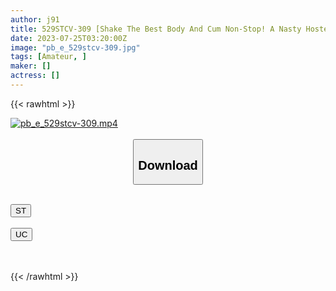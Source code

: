 ```yaml
---
author: j91
title: 529STCV-309 [Shake The Best Body And Cum Non-Stop! A Nasty Hostess Who Loves Ji Po In Haneda] The Strongest Beautiful Body Nympho Beauty In The History Of The Series Appears! Ji ○ Port Is Too Crazy And A Rainy Day Nampa Addition! 5 Ejaculation Of Angry Waves Of Squirting In 3P! ! [Darts Pick-Up In Tokyo ♯ Ren ♯ 24 Years Old ♯ Hostess ♯ 56th Throw]
date: 2023-07-25T03:20:00Z
image: "pb_e_529stcv-309.jpg"
tags: [Amateur, ]
maker: []
actress: []
---
```



{{< rawhtml >}}

<div class="video" data-videoid="wVwvRPq7bZSJdQD">
    <a href="javascript:;">
        <img src="https://my.j91.asia/posts/pb_e_529stcv-309/pb_e_529stcv-309.jpg" width="WIDTH" height="HEIGHT" alt="pb_e_529stcv-309.mp4" loading="lazy">
    </a>
</div>

<script type="text/javascript" src="https://j91.asia/asset/on-demand-st.js"></script>

<br>
  <link rel="stylesheet" href="https://j91.asia/asset/bs5.css">
  
  <center>
  <button class="btn btn-primary" type="button" data-bs-toggle="collapse" data-bs-target=".multi-collapse" aria-expanded="false" aria-controls="multiCollapseExample1 multiCollapseExample2"><h2>Download</h2></button></center>
</p>
<div class="row">
  <div class="col">
    <div class="collapse multi-collapse" id="multiCollapseExample1">
      <div class="card card-body">
	      	      <br>
<div class="buttons">  
<a href="https://streamtape.to/v/wVwvRPq7bZSJdQD"><button class="btn-hover color-3"><i class="fa fa-download"></i> ST</button></a></div>
    </div>
  </div>
</div>
  <div class="col">
    <div class="collapse multi-collapse" id="multiCollapseExample2">
      <div class="card card-body">
	      <br>
<div class="buttons">
    <a href="https://userscloud.com/zmweeb294iad"><button class="btn-hover color-9"><i class="fa fa-download"></i> UC</button></a></div>
<br><br>
      </div>
    </div>
  </div>
</div>

{{< /rawhtml >}}